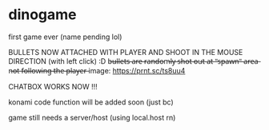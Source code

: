 # dinogame
first game ever (name pending lol)

BULLETS NOW ATTACHED WITH PLAYER AND SHOOT IN THE MOUSE DIRECTION (with left click) :D 
b̶u̶l̶l̶e̶t̶s̶ ̶a̶r̶e̶ ̶r̶a̶n̶d̶o̶m̶l̶y̶ ̶s̶h̶o̶t̶ ̶o̶u̶t̶ ̶a̶t̶ ̶"̶s̶p̶a̶w̶n̶"̶ ̶a̶r̶e̶a̶ 
n̶o̶t̶ ̶f̶o̶l̶l̶o̶w̶i̶n̶g̶ ̶t̶h̶e̶ ̶p̶l̶a̶y̶e̶r̶ 
image: https://prnt.sc/ts8uu4

CHATBOX WORKS NOW !!!

konami code function will be added soon (just bc)

game still needs a server/host (using local.host rn)

